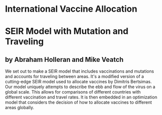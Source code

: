 # International Vaccine Allocation
# SEIR Model with Mutation and Traveling
## by Abraham Holleran and Mike Veatch
We set out to make a SEIR model that includes vaccinations and mutations and accounts for traveling between areas. It's a modified version of a cutting-edge SEIR model used to allocate vaccines by Dimitris Bertsimas. Our model uniquely attempts to describe the ebb and flow of the virus on a global scale. This allows for comparisons of different countries with different vaccination and travel rates.
It is then embedded in an optimization model that considers the decision of how to allocate vaccines to different areas globally.
